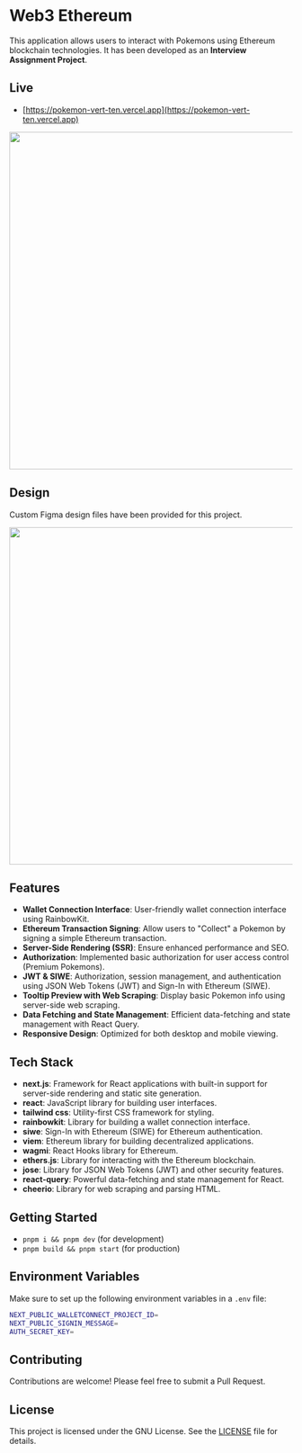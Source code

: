 # Web3 Ethereum

This application allows users to interact with Pokemons using Ethereum blockchain technologies. It has been developed as an **Interview Assignment Project**.

## Live

- [https://pokemon-vert-ten.vercel.app](https://pokemon-vert-ten.vercel.app)

<img width="600" src="https://github.com/user-attachments/assets/cd8492eb-e570-4d20-a820-82081ec2b917">

## Design

Custom Figma design files have been provided for this project.

<img width="600" src="https://github.com/user-attachments/assets/65ab28cb-0c62-4d96-849c-edb84106fd51">

## Features

- **Wallet Connection Interface**: User-friendly wallet connection interface using RainbowKit.
- **Ethereum Transaction Signing**: Allow users to "Collect" a Pokemon by signing a simple Ethereum transaction.
- **Server-Side Rendering (SSR)**: Ensure enhanced performance and SEO.
- **Authorization**: Implemented basic authorization for user access control (Premium Pokemons).
- **JWT & SIWE**: Authorization, session management, and authentication using JSON Web Tokens (JWT) and Sign-In with Ethereum (SIWE).
- **Tooltip Preview with Web Scraping**: Display basic Pokemon info using server-side web scraping.
- **Data Fetching and State Management**: Efficient data-fetching and state management with React Query.
- **Responsive Design**: Optimized for both desktop and mobile viewing.

## Tech Stack

- **next.js**: Framework for React applications with built-in support for server-side rendering and static site generation.
- **react**: JavaScript library for building user interfaces.
- **tailwind css**: Utility-first CSS framework for styling.
- **rainbowkit**: Library for building a wallet connection interface.
- **siwe**: Sign-In with Ethereum (SIWE) for Ethereum authentication.
- **viem**: Ethereum library for building decentralized applications.
- **wagmi**: React Hooks library for Ethereum.
- **ethers.js**: Library for interacting with the Ethereum blockchain.
- **jose**: Library for JSON Web Tokens (JWT) and other security features.
- **react-query**: Powerful data-fetching and state management for React.
- **cheerio**: Library for web scraping and parsing HTML.

## Getting Started

- `pnpm i && pnpm dev` (for development)
- `pnpm build && pnpm start` (for production)

## Environment Variables

Make sure to set up the following environment variables in a `.env` file:

```sh
NEXT_PUBLIC_WALLETCONNECT_PROJECT_ID=
NEXT_PUBLIC_SIGNIN_MESSAGE=
AUTH_SECRET_KEY=

```

## Contributing

Contributions are welcome! Please feel free to submit a Pull Request.

## License

This project is licensed under the GNU License. See the [LICENSE](LICENSE) file for details.
